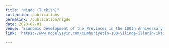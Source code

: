 ```yaml
---
title: "Nigde (Turkish)"
collection: publications
permalink: /publication/nigde
date: 2023-02-01
venue: 'Economic Development of the Provinces in the 100th Anniversary of the Republic:From the 100th Year to the Centuries - Central Anatolia Region, (eds.) E. Ergen,U. Akkoc, C. Ciftci'
link: 'https://www.nobelyayin.com/cumhuriyetin-100-yilinda-illerin-iktisadi-gelisimi-100-yildan-yuzyillara-ic-anadolu-bolgesi-bolgesi-20609.html'

---
```

